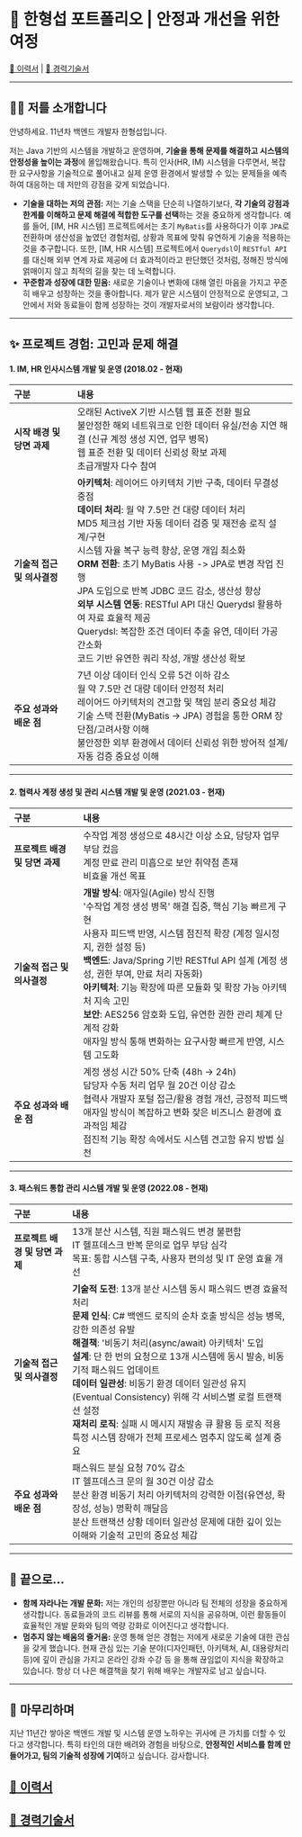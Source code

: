 # 🚀 한형섭 포트폴리오 | 안정과 개선을 위한 여정

[💫 이력서](../README.md "이력서")  | [📜 경력기술서](career_description.md "경력기술서")

---

## 👨‍💻 저를 소개합니다

안녕하세요. 11년차 백엔드 개발자 한형섭입니다.

저는 Java 기반의 시스템을 개발하고 운영하며, **기술을 통해 문제를 해결하고 시스템의 안정성을 높이는 과정**에 몰입해왔습니다. 특히 인사(HR, IM) 시스템을 다루면서, 복잡한 요구사항을 기술적으로 풀어내고 실제 운영 환경에서 발생할 수 있는 문제들을 예측하여 대응하는 데 저만의 강점을 갖게 되었습니다.

* **기술을 대하는 저의 관점:**
    저는 기술 스택을 단순히 나열하기보다, **각 기술의 강점과 한계를 이해하고 문제 해결에 적합한 도구를 선택**하는 것을 중요하게 생각합니다. 예를 들어, [IM, HR 시스템] 프로젝트에서는 초기 `MyBatis`를 사용하다가 이후 `JPA`로 전환하며 생산성을 높였던 경험처럼, 상황과 목표에 맞춰 유연하게 기술을 적용하는 것을 추구합니다. 또한, [IM, HR 시스템] 프로젝트에서 `Querydsl`이 `RESTful API`를 대신해 외부 연계 자료 제공에 더 효과적이라고 판단했던 것처럼, 정해진 방식에 얽매이지 않고 최적의 길을 찾는 데 노력합니다.
* **꾸준함과 성장에 대한 믿음:**
    새로운 기술이나 변화에 대해 열린 마음을 가지고 꾸준히 배우고 성장하는 것을 좋아합니다. 제가 맡은 시스템이 안정적으로 운영되고, 그 안에서 저와 동료들이 함께 성장하는 것이 개발자로서의 보람이라 생각합니다.

---

## ✨ 프로젝트 경험: 고민과 문제 해결


#### 1. IM, HR 인사시스템 개발 및 운영 (2018.02 - 현재)

| **구분** | **내용** |
| :------- | :------- |
| **시작 배경 및 당면 과제** | 오래된 ActiveX 기반 시스템 웹 표준 전환 필요<br>불안정한 해외 네트워크로 인한 데이터 유실/전송 지연 해결 (신규 계정 생성 지연, 업무 병목)<br>웹 표준 전환 및 데이터 신뢰성 확보 과제 <br>초급개발자 다수 참여|
| **기술적 접근 및 의사결정** | **아키텍처**: 레이어드 아키텍처 기반 구축, 데이터 무결성 중점<br>**데이터 처리**: 월 약 7.5만 건 대량 데이터 처리<br>MD5 체크섬 기반 자동 데이터 검증 및 재전송 로직 설계/구현<br>시스템 자율 복구 능력 향상, 운영 개입 최소화<br>**ORM 전환**: 초기 MyBatis 사용 -> JPA로 변경 작업 진행<br>JPA 도입으로 반복 JDBC 코드 감소, 생산성 향상<br>**외부 시스템 연동**: RESTful API 대신 Querydsl 활용하여 자료 효율적 제공<br>Querydsl: 복잡한 조건 데이터 추출 유연, 데이터 가공 간소화<br>코드 기반 유연한 쿼리 작성, 개발 생산성 확보 |
| **주요 성과와 배운 점** | 7년 이상 데이터 인식 오류 5건 이하 감소<br>월 약 7.5만 건 대량 데이터 안정적 처리<br>레이어드 아키텍처의 견고함 및 책임 분리 중요성 체감<br>기술 스택 전환(MyBatis → JPA) 경험을 통한 ORM 장단점/고려사항 이해<br>불안정한 외부 환경에서 데이터 신뢰성 위한 방어적 설계/자동 검증 중요성 이해 |

---

#### 2. 협력사 계정 생성 및 관리 시스템 개발 및 운영 (2021.03 - 현재)

| **구분** | **내용** |
| :------- | :------- |
| **프로젝트 배경 및 당면 과제** | 수작업 계정 생성으로 48시간 이상 소요, 담당자 업무 부담 컸음<br>계정 만료 관리 미흡으로 보안 취약점 존재<br>비효율 개선 목표 |
| **기술적 접근 및 의사결정** | **개발 방식**: 애자일(Agile) 방식 진행<br>'수작업 계정 생성 병목' 해결 집중, 핵심 기능 빠르게 구현<br>사용자 피드백 반영, 시스템 점진적 확장 (계정 일시정지, 권한 설정 등)<br>**백엔드**: Java/Spring 기반 RESTful API 설계 (계정 생성, 권한 부여, 만료 처리 자동화)<br>**아키텍처**: 기능 확장에 따른 모듈화 및 확장 가능 아키텍처 지속 고민<br>**보안**: AES256 암호화 도입, 유연한 권한 관리 체계 단계적 강화<br>애자일 방식 통해 변화하는 요구사항 빠르게 반영, 시스템 고도화 |
| **주요 성과와 배운 점** | 계정 생성 시간 50% 단축 (48h → 24h)<br>담당자 수동 처리 업무 월 20건 이상 감소<br>협력사 개발자 포털 접근/활용 경험 개선, 긍정적 피드백<br>애자일 방식이 복잡하고 변화 잦은 비즈니스 환경에 효과적임 체감<br>점진적 기능 확장 속에서도 시스템 견고함 유지 방법 실천 |

---

#### 3. 패스워드 통합 관리 시스템 개발 및 운영 (2022.08 - 현재)

| **구분** | **내용** |
| :------- | :------- |
| **프로젝트 배경 및 당면 과제** | 13개 분산 시스템, 직원 패스워드 변경 불편함<br>IT 헬프데스크 반복 문의로 업무 부담 심각<br>목표: 통합 시스템 구축, 사용자 편의성 및 IT 운영 효율 개선 |
| **기술적 접근 및 의사결정** | **기술적 도전**: 13개 분산 시스템 동시 패스워드 변경 효율적 처리<br>**문제 인식**: C# 백엔드 로직의 순차 호출 방식은 성능 병목, 강한 의존성 유발<br>**해결책**: '비동기 처리(async/await) 아키텍처' 도입<br>**설계**: 단 한 번의 요청으로 13개 시스템에 동시 발송, 비동기적 패스워드 업데이트<br>**데이터 일관성**: 비동기 환경 데이터 일관성 유지 (Eventual Consistency) 위해 각 서비스별 로컬 트랜잭션 설정<br>**재처리 로직**: 실패 시 메시지 재발송 큐 활용 등 로직 적용<br>특정 시스템 장애가 전체 프로세스 멈추지 않도록 설계 중요 |
| **주요 성과와 배운 점** | 패스워드 분실 요청 70% 감소<br>IT 헬프데스크 문의 월 30건 이상 감소<br>분산 환경 비동기 처리 아키텍처의 강력한 이점(유연성, 확장성, 성능) 명확히 깨달음<br>분산 트랜잭션 상황 데이터 일관성 문제에 대한 깊이 있는 이해와 기술적 고민의 중요성 체감 |

---

## 🌱 끝으로...

* **함께 자라나는 개발 문화:**
    저는 개인의 성장뿐만 아니라 팀 전체의 성장을 중요하게 생각합니다. 동료들과의 코드 리뷰를 통해 서로의 지식을 공유하며, 이런 활동들이 효율적인 개발 문화와 팀의 역량 강화로 이어진다고 생각합니다.
* **멈추지 않는 배움의 즐거움:**
    운영 통해 얻은 경험는 저에게 새로운 기술에 대한 관심을 갖게 했습니다. 현재 관심 있는 기술 분야(디자인패턴, 아키텍쳐, AI, 대용량처리 등)에 깊이 관심을 가지고 온라인 강좌 수강 등 을 통해 끊임없이 지식을 확장하고 있습니다. 항상 더 나은 해결책을 찾기 위해 배우는 개발자로 남고 싶습니다.

---

## 👋 마무리하며

지난 11년간 쌓아온 백엔드 개발 및 시스템 운영 노하우는 귀사에 큰 가치를 더할 수 있다고 생각합니다. 특히 타인의 대한 배려와 경험을 바탕으로, **안정적인 서비스를 함께 만들어가고, 팀의 기술적 성장에 기여**하고 싶습니다. 감사합니다.

## [💫 이력서](../README.md "이력서")
## [📜 경력기술서](career_description.md "경력기술서")
